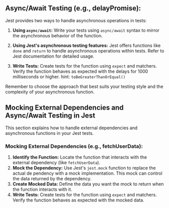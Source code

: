 ## Async/Await Testing (e.g., delayPromise):

Jest provides two ways to handle asynchronous operations in tests:

1. **Using `async/await`:** Write your tests using `async/await` syntax to mirror the asynchronous behavior of the function.

2. **Using Jest's asynchronous testing features:** Jest offers functions like `done` and `return` to handle asynchronous operations within tests. Refer to Jest documentation for detailed usage.

3. **Write Tests:** Create tests for the function using `expect` and matchers. Verify the function behaves as expected with the delays for 1000 milliseconds or higher. hint: `toBeGreaterThanOrEqual()`

Remember to choose the approach that best suits your testing style and the complexity of your asynchronous function.

## Mocking External Dependencies and Async/Await Testing in Jest

This section explains how to handle external dependencies and asynchronous functions in your Jest tests.

### Mocking External Dependencies (e.g., fetchUserData):

1. **Identify the Function:** Locate the function that interacts with the external dependency (like `fetchUserData`).
2. **Mock the Dependency:** Use Jest's `jest.mock` function to replace the actual de pendency with a mock implementation. This mock can control the data returned by the dependency.
3. **Create Mocked Data:** Define the data you want the mock to return when the function interacts with it.
4. **Write Tests:** Create tests for the function using `expect` and matchers. Verify the function behaves as expected with the mocked data.
